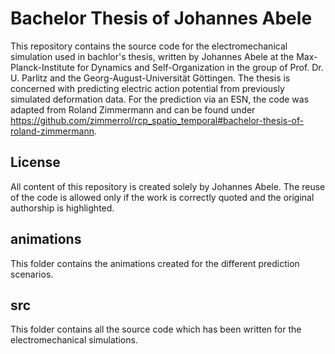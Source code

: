 # Bachelor Thesis of Johannes Abele

This repository contains the source code for the electromechanical simulation used in bachlor's thesis, written by Johannes Abele at the Max-Planck-Institute for Dynamics and Self-Organization in the group of Prof. Dr. U. Parlitz and the Georg-August-Universität Göttingen. The thesis is concerned with predicting electric action potential from previously simulated deformation data. For the prediction via an ESN, the code was adapted from Roland Zimmermann and can be found under https://github.com/zimmerrol/rcp_spatio_temporal#bachelor-thesis-of-roland-zimmermann. 

## License
All content of this repository is created solely by Johannes Abele. The reuse of the code is allowed only if the work is correctly quoted and the original authorship is highlighted. 

## animations
This folder contains the animations created for the different prediction scenarios.

## src
This folder contains all the source code which has been written for the electromechanical simulations.
